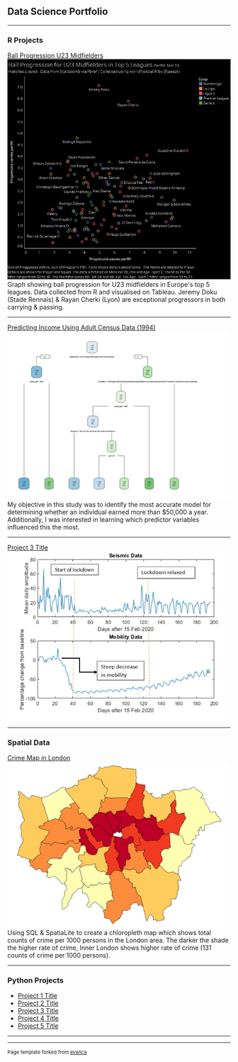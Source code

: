 ## Data Science Portfolio

---

### R Projects 

[Ball Progression U23 Midfielders](https://github.com/HabibGalayr/BallProg_R.git)
<img src="images/BallProg23.jpg?raw=true"/>
Graph showing ball progression for U23 midfielders in Europe's top 5 leagues. Data collected from R and visualised on Tableau. Jeremy Doku (Stade Rennais) & Rayan Cherki (Lyon) are exceptional progressors in both carrying & passing. 

---
[Predicting Income Using Adult Census Data (1994)](https://github.com/HabibGalayr/Income-Census-Predict.git)
<img src="images/Dtree_income.jpg?raw=true"/>
My objective in this study was to identify the most accurate model for determining whether an individual earned more than $50,000 a year. Additionally, I was interested in learning which predictor variables influenced this the most. 

---

[Project 3 Title](https://github.com/HabibGalayr/Seismic-Noise.git)
<img src="images/Seis_CVD19.jpg?raw=true"/>

---

### Spatial Data
[Crime Map in London](http://example.com/)
<img src="images/Lon_Chlo.jpg?raw=true"/>
Using SQL & SpatiaLite to create a chloropleth map which shows total counts of crime per 1000 persons in the London area. The darker the shade the higher rate of crime, Inner London shows higher rate of crime (131 counts of crime per 1000 persons).

---

### Python Projects

- [Project 1 Title](http://example.com/)
- [Project 2 Title](http://example.com/)
- [Project 3 Title](http://example.com/)
- [Project 4 Title](http://example.com/)
- [Project 5 Title](http://example.com/)

---




---
<p style="font-size:11px">Page template forked from <a href="https://github.com/evanca/quick-portfolio">evanca</a></p>
<!-- Remove above link if you don't want to attibute -->
